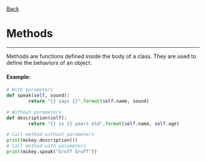 [Back](/main/oop.md)

# Methods
---

Methods are functions defined inside the body of a class. They are used to define the behaviors of an object.

#### Example:
```python
# With parameters
def speak(self, sound):
        return "{} says {}".format(self.name, sound)
```
```python
# Without parameters
def description(self):
        return "{} is {} years old".format(self.name, self.age)
```
```python
# Call method without parameters
print(mikey.description()) 
# Call method with parameters
print(mikey.speak("Gruff Gruff")) 
```